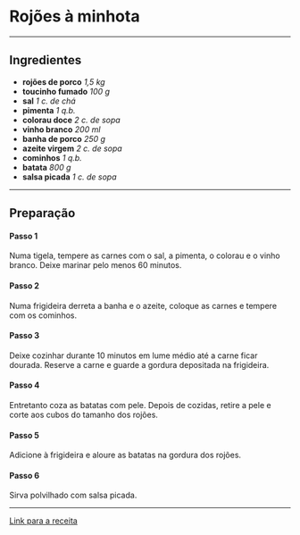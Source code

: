 # Rojões à minhota

---

## Ingredientes
- **rojões de porco**
*1,5 kg*
- **toucinho fumado**
*100 g*
- **sal**
*1 c. de chá*
- **pimenta**
*1 q.b.*
- **colorau doce**
*2 c. de sopa*
- **vinho branco**
*200 ml*
- **banha de porco**
*250 g*
- **azeite virgem**
*2 c. de sopa*
- **cominhos**
*1 q.b.*
- **batata**
*800 g*
- **salsa picada**
*1 c. de sopa*

---

## Preparação

#### Passo 1
Numa tigela, tempere as carnes com o sal, a pimenta, o colorau e o vinho branco. Deixe marinar pelo menos 60 minutos.

#### Passo 2
Numa frigideira derreta a banha e o azeite, coloque as carnes e tempere com os cominhos.

#### Passo 3
Deixe cozinhar durante 10 minutos em lume médio até a carne ficar dourada. Reserve a carne e guarde a gordura depositada na frigideira.

#### Passo 4
Entretanto coza as batatas com pele. Depois de cozidas, retire a pele e corte aos cubos do tamanho dos rojões.

#### Passo 5
Adicione à frigideira e aloure as batatas na gordura dos rojões.

#### Passo 6
Sirva polvilhado com salsa picada.

---

[Link para a receita](https://www.pingodoce.pt/receitas/rojoes/)
